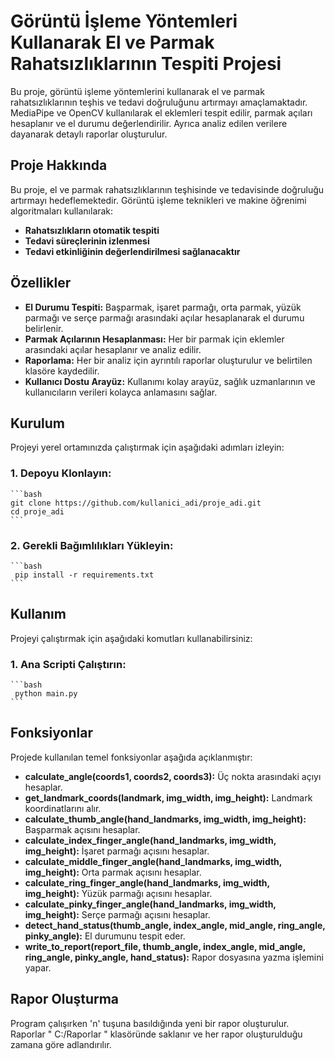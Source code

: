 # Görüntü İşleme Yöntemleri Kullanarak El ve Parmak Rahatsızlıklarının Tespiti Projesi

Bu proje, görüntü işleme yöntemlerini kullanarak el ve parmak rahatsızlıklarının teşhis ve tedavi doğruluğunu artırmayı amaçlamaktadır. MediaPipe ve OpenCV kullanılarak el eklemleri tespit edilir, parmak açıları hesaplanır ve el durumu değerlendirilir. Ayrıca analiz edilen verilere dayanarak detaylı raporlar oluşturulur.

## Proje Hakkında

Bu proje, el ve parmak rahatsızlıklarının teşhisinde ve tedavisinde doğruluğu artırmayı hedeflemektedir. Görüntü işleme teknikleri ve makine öğrenimi algoritmaları kullanılarak:
- **Rahatsızlıkların otomatik tespiti** 
- **Tedavi süreçlerinin izlenmesi** 
- **Tedavi etkinliğinin değerlendirilmesi sağlanacaktır** 

## Özellikler

- **El Durumu Tespiti:** Başparmak, işaret parmağı, orta parmak, yüzük parmağı ve serçe parmağı arasındaki açılar hesaplanarak el durumu belirlenir.
- **Parmak Açılarının Hesaplanması:** Her bir parmak için eklemler arasındaki açılar hesaplanır ve analiz edilir.
- **Raporlama:** Her bir analiz için ayrıntılı raporlar oluşturulur ve belirtilen klasöre kaydedilir.
- **Kullanıcı Dostu Arayüz:** Kullanımı kolay arayüz, sağlık uzmanlarının ve kullanıcıların verileri kolayca anlamasını sağlar.

## Kurulum

Projeyi yerel ortamınızda çalıştırmak için aşağıdaki adımları izleyin:
### 1. Depoyu Klonlayın:

    ```bash
    git clone https://github.com/kullanici_adi/proje_adi.git
    cd proje_adi
    ```
### 2. Gerekli Bağımlılıkları Yükleyin:

    ```bash
     pip install -r requirements.txt
    ```

## Kullanım

Projeyi çalıştırmak için aşağıdaki komutları kullanabilirsiniz:
### 1. Ana Scripti Çalıştırın:

    ```bash
     python main.py
    ```
    
## Fonksiyonlar

Projede kullanılan temel fonksiyonlar aşağıda açıklanmıştır:
- **calculate_angle(coords1, coords2, coords3):** Üç nokta arasındaki açıyı hesaplar.
- **get_landmark_coords(landmark, img_width, img_height):** Landmark koordinatlarını alır.
- **calculate_thumb_angle(hand_landmarks, img_width, img_height):** Başparmak açısını hesaplar.
- **calculate_index_finger_angle(hand_landmarks, img_width, img_height):** İşaret parmağı açısını hesaplar.
- **calculate_middle_finger_angle(hand_landmarks, img_width, img_height):** Orta parmak açısını hesaplar.
- **calculate_ring_finger_angle(hand_landmarks, img_width, img_height):** Yüzük parmağı açısını hesaplar.
- **calculate_pinky_finger_angle(hand_landmarks, img_width, img_height):** Serçe parmağı açısını hesaplar.
- **detect_hand_status(thumb_angle, index_angle, mid_angle, ring_angle, pinky_angle):** El durumunu tespit eder.
- **write_to_report(report_file, thumb_angle, index_angle, mid_angle, ring_angle, pinky_angle, hand_status):** Rapor dosyasına yazma işlemini yapar.

## Rapor Oluşturma
Program çalışırken 'n' tuşuna basıldığında yeni bir rapor oluşturulur. Raporlar " C:/Raporlar " klasöründe saklanır ve her rapor oluşturulduğu zamana göre adlandırılır.
 
